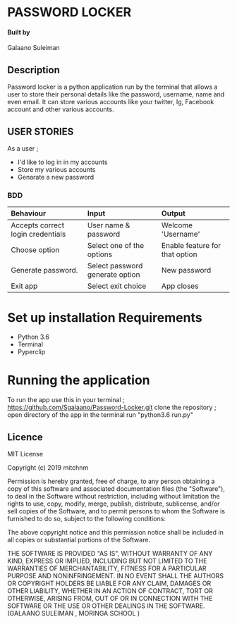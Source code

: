 # PASSWORD LOCKER 

#### Built by 
Galaano Suleiman

## Description
Password locker is a python application run by the terminal that allows a user to store their personal details like the password, username, name and even email.
It can store various accounts like your twitter, Ig, Facebook account and other various accounts.

## USER STORIES 
As a user ;
 - I'd like to log in in my accounts
 - Store my various accounts 
 - Genarate a new password

### BDD
| Behaviour                        | Input                          | Output                                 |
| :--------------------------------| :------------------------------|:---------------------------------------|
| Accepts correct login credentials| User name & password           | Welcome 'Username'                     | 
| Choose option                    | Select one of the options      | Enable feature for that option         |
| Generate password.              | Select password generate option| New password                           |
| Exit app                         | Select exit choice             | App closes                             |



# Set up installation Requirements
 - Python 3.6
 - Terminal
 - Pyperclip

 # Running the application
 To run the app use this in your terminal ; https://github.com/Sgalaano/Password-Locker.git
 clone the repository ;
 open directory of the app in the terminal
 run "python3.6 run.py"


 ## Licence 
 MIT License

Copyright (c) 2019 mitchnm

Permission is hereby granted, free of charge, to any person obtaining a copy
of this software and associated documentation files (the "Software"), to deal
in the Software without restriction, including without limitation the rights
to use, copy, modify, merge, publish, distribute, sublicense, and/or sell
copies of the Software, and to permit persons to whom the Software is
furnished to do so, subject to the following conditions:

The above copyright notice and this permission notice shall be included in all
copies or substantial portions of the Software.

THE SOFTWARE IS PROVIDED "AS IS", WITHOUT WARRANTY OF ANY KIND, EXPRESS OR
IMPLIED, INCLUDING BUT NOT LIMITED TO THE WARRANTIES OF MERCHANTABILITY,
FITNESS FOR A PARTICULAR PURPOSE AND NONINFRINGEMENT. IN NO EVENT SHALL THE
AUTHORS OR COPYRIGHT HOLDERS BE LIABLE FOR ANY CLAIM, DAMAGES OR OTHER
LIABILITY, WHETHER IN AN ACTION OF CONTRACT, TORT OR OTHERWISE, ARISING FROM,
OUT OF OR IN CONNECTION WITH THE SOFTWARE OR THE USE OR OTHER DEALINGS IN THE
SOFTWARE. (GALAANO SULEIMAN , MORINGA SCHOOL )